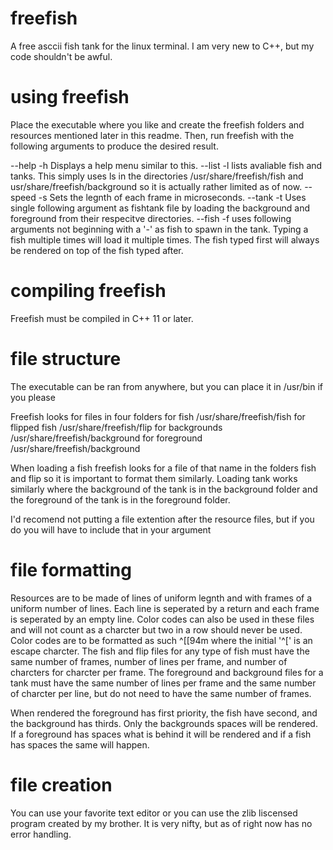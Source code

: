 # freefish
A free asccii fish tank for the linux terminal. I am very new to C++, but my code shouldn't be awful.

# using freefish
Place the executable where you like and create the freefish folders and resources mentioned later in this readme. Then, run freefish with the following arguments to produce the desired result.

--help    -h  Displays a help menu similar to this.
--list    -l  lists avaliable fish and tanks. This simply uses ls in the directories /usr/share/freefish/fish and usr/share/freefish/background so it is actually rather limited as of now.
--speed   -s  Sets the legnth of each frame in microseconds.
--tank    -t  Uses single following argument as fishtank file by loading the background and foreground from their respecitve directories.
--fish    -f  uses following arguments not beginning with a '-' as fish to spawn in the tank. Typing a fish multiple times will load it multiple times. The fish typed first will always be rendered on top of the fish typed after.

# compiling freefish
Freefish must be compiled in C++ 11 or later.

# file structure
The executable can be ran from anywhere, but you can place it in /usr/bin if you please

Freefish looks for files in four folders
for fish /usr/share/freefish/fish
for flipped fish /usr/share/freefish/flip
for backgrounds /usr/share/freefish/background
for foreground /usr/share/freefish/background

When loading a fish freefish looks for a file of that name in the folders fish and flip so it is important to format them similarly. Loading tank works similarly where the background of the tank is in the background folder and the foreground of the tank is in the foreground folder.

I'd recomend not putting a file extention after the resource files, but if you do you will have to include that in your argument

# file formatting
Resources are to be made of lines of uniform legnth and with frames of a uniform number of lines. Each line is seperated by a return and each frame is seperated by an empty line. Color codes can also be used in these files and will not count as a charcter but two in a row should never be used. Color codes are to be formatted as such ^[[94m where the initial '^[' is an escape charcter.
The fish and flip files for any type of fish must have the same number of frames, number of lines per frame, and number of charcters for charcter per frame. The foreground and background files for a tank must have the same number of lines per frame and the same number of charcter per line, but do not need to have the same number of frames.

When rendered the foreground has first priority, the fish have second, and the background has thirds. Only the backgrounds spaces will be rendered. If a foreground has spaces what is behind it will be rendered and if a fish has spaces the same will happen.

# file creation
You can use your favorite text editor or you can use the zlib liscensed program created by my brother. It is very nifty, but as of right now has no error handling.
